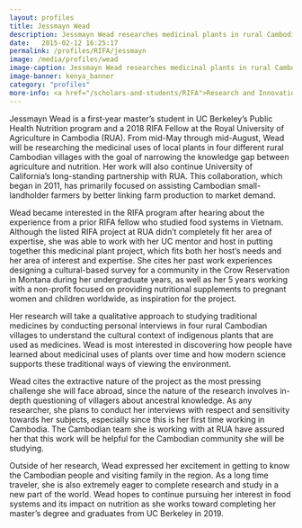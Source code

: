 ```yaml
---
layout: profiles
title: Jessmayn Wead
description: Jessmayn Wead researches medicinal plants in rural Cambodia.
date:   2015-02-12 16:25:17
permalink: /profiles/RIFA/jessmayn
image: /media/profiles/wead
image-caption: Jessmayn Wead researches medicinal plants in rural Cambodia.
image-banner: kenya_banner
category: "profiles"
more-info: <a href="/scholars-and-students/RIFA">Research and Innovation Fellowship for Agriculture (RIFA)</a>
---
```

Jessmayn Wead is a first‐year master’s student in UC Berkeley’s Public Health Nutrition program and a 2018 RIFA Fellow at the Royal University of Agriculture in Cambodia (RUA). From mid-May through mid-August, Wead will be researching the medicinal uses of local plants in four different rural Cambodian villages with the goal of narrowing the knowledge gap between agriculture and nutrition. Her work will also continue University of California’s long-standing partnership with RUA. This collaboration, which began in 2011, has primarily focused on assisting Cambodian small-landholder farmers by better linking farm production to market demand.

Wead became interested in the RIFA program after hearing about the experience from a prior RIFA fellow who studied food systems in Vietnam. Although the listed RIFA project at RUA didn’t completely fit her area of expertise, she was able to work with her UC mentor and host in putting together this medicinal plant project, which fits both her host’s needs and her area of interest and expertise. She cites her past work experiences designing a cultural-based survey for a community in the Crow Reservation in Montana during her undergraduate years, as well as her 5 years working with a non-profit focused on providing nutritional supplements to pregnant women and children worldwide, as inspiration for the project.

Her research will take a qualitative approach to studying traditional medicines by conducting personal interviews in four rural Cambodian villages to understand the cultural context of indigenous plants that are used as medicines. Wead is most interested in discovering how people have learned about medicinal uses of plants over time and how modern science supports these traditional ways of viewing the environment.

Wead cites the extractive nature of the project as the most pressing challenge she will face abroad, since the nature of the research involves in-depth questioning of villagers about ancestral knowledge. As any researcher, she plans to conduct her interviews with respect and sensitivity towards her subjects, especially since this is her first time working in Cambodia. The Cambodian team she is working with at RUA have assured her that this work will be helpful for the Cambodian community she will be studying.

Outside of her research, Wead expressed her excitement in getting to know the Cambodian people and visiting family in the region. As a long time traveler, she is also extremely eager to complete research and study in a new part of the world. Wead hopes to continue pursuing her interest in food systems and its impact on nutrition as she works toward completing her master’s degree and graduates from UC Berkeley in 2019.
